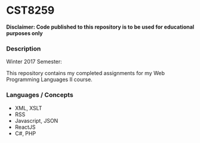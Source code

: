 # CST8259

**Disclaimer: Code published to this repository is to be used for educational purposes only**

### Description

Winter 2017 Semester:

This repository contains my completed assignments for my Web Programming Languages II course.

### Languages / Concepts
- XML, XSLT
- RSS
- Javascript, JSON
- ReactJS
- C#, PHP